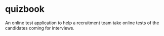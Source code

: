 # quizbook
An online test application to help a recruitment team take online tests of the candidates coming for interviews.
